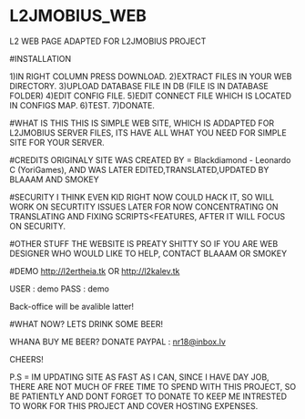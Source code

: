 # L2JMOBIUS_WEB
L2 WEB PAGE ADAPTED FOR L2JMOBIUS PROJECT


#INSTALLATION

1)IN RIGHT COLUMN PRESS DOWNLOAD.
2)EXTRACT FILES IN YOUR WEB DIRECTORY.
3)UPLOAD DATABASE FILE IN DB (FILE IS IN DATABASE FOLDER)
4)EDIT CONFIG FILE.
5)EDIT CONNECT FILE WHICH IS LOCATED IN CONFIGS MAP.
6)TEST.
7)DONATE.

#WHAT IS THIS 
THIS IS SIMPLE WEB SITE, WHICH IS ADDAPTED FOR L2JMOBIUS SERVER FILES, ITS HAVE ALL WHAT YOU NEED FOR SIMPLE SITE FOR YOUR SERVER.

#CREDITS 
ORIGINALY SITE WAS CREATED BY = Blackdiamond - Leonardo C (YoriGames), AND WAS LATER EDITED,TRANSLATED,UPDATED BY BLAAAM AND SMOKEY

#SECURITY 
I THINK EVEN KID RIGHT NOW COULD HACK IT, SO WILL WORK ON SECURTITY ISSUES LATER FOR NOW CONCENTRATING ON TRANSLATING AND FIXING SCRIPTS<FEATURES, AFTER IT WILL FOCUS ON SECURITY.

#OTHER STUFF 
THE WEBSITE IS PREATY SHITTY SO IF YOU ARE WEB DESIGNER WHO WOULD LIKE TO HELP, CONTACT BLAAAM OR SMOKEY

#DEMO 
http://l2ertheia.tk OR http://l2kalev.tk

USER : demo
PASS : demo

Back-office will be avalible latter!


#WHAT NOW? LETS DRINK SOME BEER! 

WHANA BUY ME BEER? DONATE PAYPAL : nr18@inbox.lv

CHEERS!

P.S = IM UPDATING SITE AS FAST AS I CAN, SINCE I HAVE DAY JOB, THERE ARE NOT MUCH OF FREE TIME TO SPEND WITH THIS PROJECT, SO BE PATIENTLY AND DONT FORGET TO DONATE TO KEEP ME INTRESTED TO WORK FOR THIS PROJECT AND COVER HOSTING EXPENSES. 
